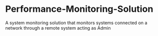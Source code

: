 # Performance-Monitoring-Solution
A system monitoring solution that monitors systems connected on a network through a remote system acting as Admin
